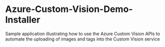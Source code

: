 # Azure-Custom-Vision-Demo-Installer
Sample application illustrating how to use the Azure Custom Vision APIs to automate the uploading of images and tags into the Custom Vision service
